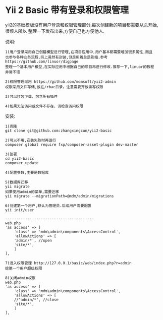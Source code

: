 Yii 2 Basic 带有登录和权限管理
============================

yii2的基础模版没有用户登录和权限管理部分,每次创建新的项目都需要从头开始,很烦人所以
整理一下发布出来,方便自己也方便他人.

说明:

	1)用户登录采用自己创建模型进行管理,在项目应用中,用户基本都需要增加很多属性,而且
	也参与各种业务流程.网上虽然有封装,但是用着总是别扭.参考
	https://github.com/linuor/digpage
	整理一个基本用户模型,在实际应用中根据自己的项目再进行修改.推荐一下,linuor的教程
	非常不错
	
	2)权限管理采用 https://github.com/mdmsoft/yii2-admin
	权限采用文件存储,放在/rbac目录，注意需要开放读写权限

	3)可以打包下载，包含所有插件

	4)如果无法访问或文件不存在，请检查访问权限

安装:

	1)克隆
	git clone git@github.com:zhangxingcun/yii2-basic
	
	2)可以不用,安装失败时再运行	
	composer global require fxp/composer-asset-plugin dev-master
	
	3)部署	
	cd yii2-basic
	composer update 
	
	4)配置参数,主要是数据库
	
	5)数据库迁移
	yii migrate
	如果使用admin的菜单,需要迁移
	yii migrate --migrationPath=@mdm/admin/migrations
	
	6)创建第一个用户,默认为管理员.后续用户需要配置
	yii init/user
	
	----------------------------------------
	web.php
	'as access' => [
	    'class' => 'mdm\admin\components\AccessControl',
	    'allowActions' => [
		'admin/*', //open
		'site/*',
	    ]
	],

	7)进入权限管理 http://127.0.0.1/basic/web/index.php?r=admin
	给第一个用户超级权限

	8)关闭admin权限
	web.php
	'as access' => [
	    'class' => 'mdm\admin\components\AccessControl',
	    'allowActions' => [
		//'admin/*', //close
		'site/*',
	    ]
	],
